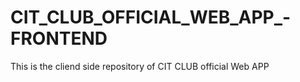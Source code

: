 # CIT_CLUB_OFFICIAL_WEB_APP_-FRONTEND
This is the cliend side repository of CIT CLUB official Web APP
